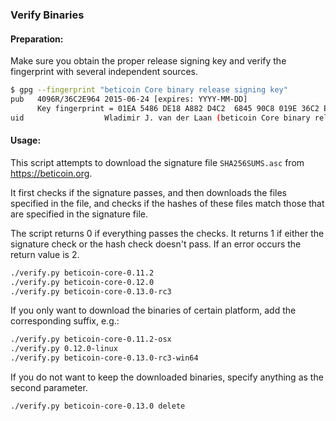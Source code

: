 ### Verify Binaries

#### Preparation:

Make sure you obtain the proper release signing key and verify the fingerprint with several independent sources.

```sh
$ gpg --fingerprint "beticoin Core binary release signing key"
pub   4096R/36C2E964 2015-06-24 [expires: YYYY-MM-DD]
      Key fingerprint = 01EA 5486 DE18 A882 D4C2  6845 90C8 019E 36C2 E964
uid                  Wladimir J. van der Laan (beticoin Core binary release signing key) <laanwj@gmail.com>
```

#### Usage:

This script attempts to download the signature file `SHA256SUMS.asc` from https://beticoin.org.

It first checks if the signature passes, and then downloads the files specified in the file, and checks if the hashes of these files match those that are specified in the signature file.

The script returns 0 if everything passes the checks. It returns 1 if either the signature check or the hash check doesn't pass. If an error occurs the return value is 2.


```sh
./verify.py beticoin-core-0.11.2
./verify.py beticoin-core-0.12.0
./verify.py beticoin-core-0.13.0-rc3
```

If you only want to download the binaries of certain platform, add the corresponding suffix, e.g.:

```sh
./verify.py beticoin-core-0.11.2-osx
./verify.py 0.12.0-linux
./verify.py beticoin-core-0.13.0-rc3-win64
```

If you do not want to keep the downloaded binaries, specify anything as the second parameter.

```sh
./verify.py beticoin-core-0.13.0 delete
```
